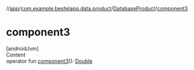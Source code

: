 //[app](../../index.md)/[com.example.bestelapp.data.product](../index.md)/[DatabaseProduct](index.md)/[component3](component3.md)



# component3  
[androidJvm]  
Content  
operator fun [component3](component3.md)(): [Double](https://kotlinlang.org/api/latest/jvm/stdlib/kotlin/-double/index.html)  



